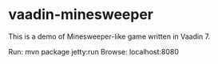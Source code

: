 # vaadin-minesweeper
This is a demo of Minesweeper-like game written in Vaadin 7.

Run: mvn package jetty:run
Browse: localhost:8080
